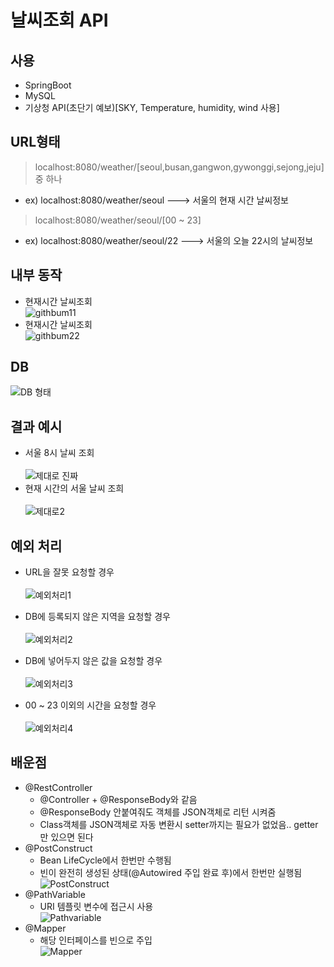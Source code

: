 날씨조회 API
=====================
## 사용 
* SpringBoot  
* MySQL  
* 기상청 API(초단기 예보)[SKY, Temperature, humidity, wind 사용]


## URL형태
> localhost:8080/weather/[seoul,busan,gangwon,gywonggi,sejong,jeju] 중 하나  
 -  ex) localhost:8080/weather/seoul   ---> 서울의 현재 시간 날씨정보 

> localhost:8080/weather/seoul/[00 ~ 23]
 - ex) localhost:8080/weather/seoul/22   ---> 서울의 오늘 22시의 날씨정보
 
 
## 내부 동작  
* 현재시간 날씨조회  
![githbum11](https://user-images.githubusercontent.com/43934497/126458205-f473ae8a-3ebd-4b52-801b-9a57e1279dfa.png)
* 현재시간 날씨조회  
![githbum22](https://user-images.githubusercontent.com/43934497/126458521-d8370dcc-3525-4a63-9dd2-970fe8fbdd0f.png)


## DB<br/>
![DB 형태](https://user-images.githubusercontent.com/43934497/126314966-7523d8c8-70d8-44a1-a3da-1129db5ee92c.png)
## 결과 예시
* 서울 8시 날씨 조회<br/>  
![제대로 진짜](https://user-images.githubusercontent.com/43934497/126458814-5fc3281e-e776-462f-9e89-cd2044444b0a.png)
* 현재 시간의 서울 날씨 조희<br/>  
![제대로2](https://user-images.githubusercontent.com/43934497/126458636-0056d8d1-8809-4351-a67a-aa0b591cb945.png)

## 예외 처리
 * URL을 잘못 요청할 경우<br/>  
 ![예외처리1](https://user-images.githubusercontent.com/43934497/126315767-e3743ca5-4cb8-4d94-a8f1-d81206390b4b.png)
 
 * DB에 등록되지 않은 지역을 요청할 경우<br/>  
 ![예외처리2](https://user-images.githubusercontent.com/43934497/126315812-e630888b-a8a8-423e-bded-41c68a8f6d50.png)
 
 * DB에 넣어두지 않은 값을 요청할 경우<br/>   
 ![예외처리3](https://user-images.githubusercontent.com/43934497/126315844-b0fa0174-fc05-48c6-a5fb-ffd05a274d34.png)
 
* 00 ~ 23 이외의 시간을 요청할 경우<br/>  
![예외처리4](https://user-images.githubusercontent.com/43934497/126315876-5bcfef11-a38d-49f8-afb1-9f033193a69c.png)

## 배운점
* @RestController  
    + @Controller + @ResponseBody와 같음
    + @ResponseBody 안붙여줘도 객체를 JSON객체로 리턴 시켜줌</br>
    + Class객체를 JSON객체로 자동 변환시 setter까지는 필요가 없었음.. getter만 있으면 된다
* @PostConstruct
    + Bean LifeCycle에서 한번만 수행됨
    + 빈이 완전히 생성된 상태(@Autowired 주입 완료 후)에서 한번만 실행됨</br>
    ![PostConstruct](https://user-images.githubusercontent.com/43934497/126335684-5af432c2-b800-42e2-881f-b16d9435dfee.png)
* @PathVariable
    + URI 템플릿 변수에 접근시 사용</br>
    ![Pathvariable](https://user-images.githubusercontent.com/43934497/126335565-b1b98591-852d-426a-abed-6071b684bbea.png)  
* @Mapper
    + 해당 인터페이스를 빈으로 주입</br>
    ![Mapper](https://user-images.githubusercontent.com/43934497/126335915-df376fb1-d604-4471-86a2-9cdbb94f1589.png)
    
